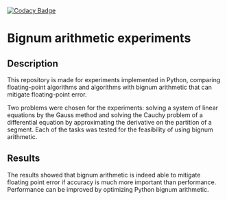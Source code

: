 [![Codacy Badge](https://app.codacy.com/project/badge/Grade/d7fb72f0e9dc464ab2b6404dac953533)](https://www.codacy.com/gh/letit6E/bignum-experiments/dashboard?utm_source=github.com&amp;utm_medium=referral&amp;utm_content=letit6E/bignum-experiments&amp;utm_campaign=Badge_Grade)
# Bignum arithmetic experiments

## Description

This repository is made for experiments implemented in Python, comparing floating-point algorithms and algorithms with bignum arithmetic that can mitigate floating-point error.

Two problems were chosen for the experiments: solving a system of linear equations by the Gauss method and solving the Cauchy problem of a differential equation by approximating the derivative on the partition of a segment. Each of the tasks was tested for the feasibility of using bignum arithmetic.

## Results

The results showed that bignum arithmetic is indeed able to mitigate floating point error if accuracy is much more important than performance. Performance can be improved by optimizing Python bignum arithmetic.
